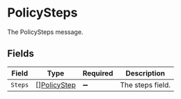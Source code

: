 # PolicySteps

The PolicySteps message.


## Fields

| Field                                             | Type                                              | Required                                          | Description                                       |
| ------------------------------------------------- | ------------------------------------------------- | ------------------------------------------------- | ------------------------------------------------- |
| `Steps`                                           | [][PolicyStep](../../models/shared/policystep.md) | :heavy_minus_sign:                                | The steps field.                                  |
